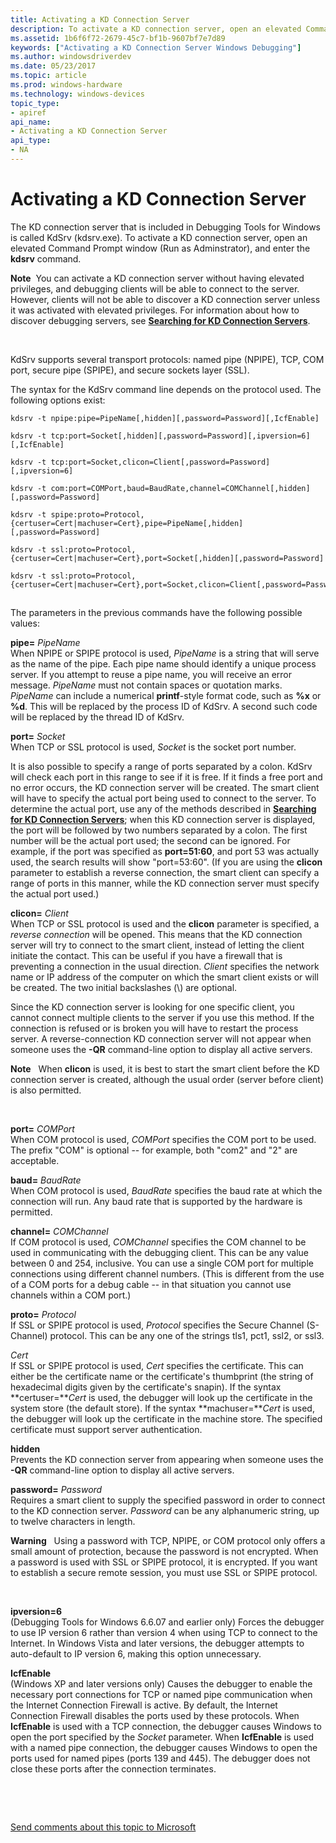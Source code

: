```yaml
---
title: Activating a KD Connection Server
description: To activate a KD connection server, open an elevated Command Prompt window (Run as Adminstrator), and enter the kdsrv command.
ms.assetid: 1b6f6f72-2679-45c7-bf1b-9607bf7e7d89
keywords: ["Activating a KD Connection Server Windows Debugging"]
ms.author: windowsdriverdev
ms.date: 05/23/2017
ms.topic: article
ms.prod: windows-hardware
ms.technology: windows-devices
topic_type:
- apiref
api_name:
- Activating a KD Connection Server
api_type:
- NA
---
```


# Activating a KD Connection Server


The KD connection server that is included in Debugging Tools for Windows is called KdSrv (kdsrv.exe). To activate a KD connection server, open an elevated Command Prompt window (Run as Adminstrator), and enter the **kdsrv** command.

**Note**  You can activate a KD connection server without having elevated privileges, and debugging clients will be able to connect to the server. However, clients will not be able to discover a KD connection server unless it was activated with elevated privileges. For information about how to discover debugging servers, see [**Searching for KD Connection Servers**](searching-for-kd-connection-servers.md).

 

KdSrv supports several transport protocols: named pipe (NPIPE), TCP, COM port, secure pipe (SPIPE), and secure sockets layer (SSL).

The syntax for the KdSrv command line depends on the protocol used. The following options exist:

```
kdsrv -t npipe:pipe=PipeName[,hidden][,password=Password][,IcfEnable] 

kdsrv -t tcp:port=Socket[,hidden][,password=Password][,ipversion=6][,IcfEnable] 

kdsrv -t tcp:port=Socket,clicon=Client[,password=Password][,ipversion=6] 

kdsrv -t com:port=COMPort,baud=BaudRate,channel=COMChannel[,hidden][,password=Password] 

kdsrv -t spipe:proto=Protocol,{certuser=Cert|machuser=Cert},pipe=PipeName[,hidden][,password=Password] 

kdsrv -t ssl:proto=Protocol,{certuser=Cert|machuser=Cert},port=Socket[,hidden][,password=Password] 

kdsrv -t ssl:proto=Protocol,{certuser=Cert|machuser=Cert},port=Socket,clicon=Client[,password=Password] 
```

## <span id="ddk_activating_a_kd_connection_server_dbg"></span><span id="DDK_ACTIVATING_A_KD_CONNECTION_SERVER_DBG"></span>


The parameters in the previous commands have the following possible values:

<span id="________pipe_________PipeName"></span><span id="________pipe_________pipename"></span><span id="________PIPE_________PIPENAME"></span> **pipe=** *PipeName*  
When NPIPE or SPIPE protocol is used, *PipeName* is a string that will serve as the name of the pipe. Each pipe name should identify a unique process server. If you attempt to reuse a pipe name, you will receive an error message. *PipeName* must not contain spaces or quotation marks. *PipeName* can include a numerical **printf**-style format code, such as **%x** or **%d**. This will be replaced by the process ID of KdSrv. A second such code will be replaced by the thread ID of KdSrv.

<span id="________port_________Socket"></span><span id="________port_________socket"></span><span id="________PORT_________SOCKET"></span> **port=** *Socket*  
When TCP or SSL protocol is used, *Socket* is the socket port number.

It is also possible to specify a range of ports separated by a colon. KdSrv will check each port in this range to see if it is free. If it finds a free port and no error occurs, the KD connection server will be created. The smart client will have to specify the actual port being used to connect to the server. To determine the actual port, use any of the methods described in [**Searching for KD Connection Servers**](searching-for-kd-connection-servers.md); when this KD connection server is displayed, the port will be followed by two numbers separated by a colon. The first number will be the actual port used; the second can be ignored. For example, if the port was specified as **port=51:60**, and port 53 was actually used, the search results will show "port=53:60". (If you are using the **clicon** parameter to establish a reverse connection, the smart client can specify a range of ports in this manner, while the KD connection server must specify the actual port used.)

<span id="________clicon_________Client"></span><span id="________clicon_________client"></span><span id="________CLICON_________CLIENT"></span> **clicon=** *Client*  
When TCP or SSL protocol is used and the **clicon** parameter is specified, a *reverse connection* will be opened. This means that the KD connection server will try to connect to the smart client, instead of letting the client initiate the contact. This can be useful if you have a firewall that is preventing a connection in the usual direction. *Client* specifies the network name or IP address of the computer on which the smart client exists or will be created. The two initial backslashes (\\\) are optional.

Since the KD connection server is looking for one specific client, you cannot connect multiple clients to the server if you use this method. If the connection is refused or is broken you will have to restart the process server. A reverse-connection KD connection server will not appear when someone uses the **-QR** command-line option to display all active servers.

**Note**   When **clicon** is used, it is best to start the smart client before the KD connection server is created, although the usual order (server before client) is also permitted.

 

<span id="port_________COMPort"></span><span id="port_________comport"></span><span id="PORT_________COMPORT"></span>**port=** *COMPort*  
When COM protocol is used, *COMPort* specifies the COM port to be used. The prefix "COM" is optional -- for example, both "com2" and "2" are acceptable.

<span id="baud_________BaudRate"></span><span id="baud_________baudrate"></span><span id="BAUD_________BAUDRATE"></span>**baud=** *BaudRate*  
When COM protocol is used, *BaudRate* specifies the baud rate at which the connection will run. Any baud rate that is supported by the hardware is permitted.

<span id="channel_________COMChannel"></span><span id="channel_________comchannel"></span><span id="CHANNEL_________COMCHANNEL"></span>**channel=** *COMChannel*  
If COM protocol is used, *COMChannel* specifies the COM channel to be used in communicating with the debugging client. This can be any value between 0 and 254, inclusive. You can use a single COM port for multiple connections using different channel numbers. (This is different from the use of a COM ports for a debug cable -- in that situation you cannot use channels within a COM port.)

<span id="________proto_________Protocol"></span><span id="________proto_________protocol"></span><span id="________PROTO_________PROTOCOL"></span> **proto=** *Protocol*  
If SSL or SPIPE protocol is used, *Protocol* specifies the Secure Channel (S-Channel) protocol. This can be any one of the strings tls1, pct1, ssl2, or ssl3.

<span id="________Cert"></span><span id="________cert"></span><span id="________CERT"></span> *Cert*  
If SSL or SPIPE protocol is used, *Cert* specifies the certificate. This can either be the certificate name or the certificate's thumbprint (the string of hexadecimal digits given by the certificate's snapin). If the syntax **certuser=***Cert* is used, the debugger will look up the certificate in the system store (the default store). If the syntax **machuser=***Cert* is used, the debugger will look up the certificate in the machine store. The specified certificate must support server authentication.

<span id="________hidden"></span><span id="________HIDDEN"></span> **hidden**  
Prevents the KD connection server from appearing when someone uses the **-QR** command-line option to display all active servers.

<span id="________password_________Password"></span><span id="________password_________password"></span><span id="________PASSWORD_________PASSWORD"></span> **password=** *Password*  
Requires a smart client to supply the specified password in order to connect to the KD connection server. *Password* can be any alphanumeric string, up to twelve characters in length.

**Warning**   Using a password with TCP, NPIPE, or COM protocol only offers a small amount of protection, because the password is not encrypted. When a password is used with SSL or SPIPE protocol, it is encrypted. If you want to establish a secure remote session, you must use SSL or SPIPE protocol.

 

<span id="________ipversion_6"></span><span id="________IPVERSION_6"></span> **ipversion=6**  
(Debugging Tools for Windows 6.6.07 and earlier only) Forces the debugger to use IP version 6 rather than version 4 when using TCP to connect to the Internet. In Windows Vista and later versions, the debugger attempts to auto-default to IP version 6, making this option unnecessary.

<span id="________IcfEnable"></span><span id="________icfenable"></span><span id="________ICFENABLE"></span> **IcfEnable**  
(Windows XP and later versions only) Causes the debugger to enable the necessary port connections for TCP or named pipe communication when the Internet Connection Firewall is active. By default, the Internet Connection Firewall disables the ports used by these protocols. When **IcfEnable** is used with a TCP connection, the debugger causes Windows to open the port specified by the *Socket* parameter. When **IcfEnable** is used with a named pipe connection, the debugger causes Windows to open the ports used for named pipes (ports 139 and 445). The debugger does not close these ports after the connection terminates.

 

 

[Send comments about this topic to Microsoft](mailto:wsddocfb@microsoft.com?subject=Documentation%20feedback%20[debugger\debugger]:%20Activating%20a%20KD%20Connection%20Server%20%20RELEASE:%20%285/15/2017%29&body=%0A%0APRIVACY%20STATEMENT%0A%0AWe%20use%20your%20feedback%20to%20improve%20the%20documentation.%20We%20don't%20use%20your%20email%20address%20for%20any%20other%20purpose,%20and%20we'll%20remove%20your%20email%20address%20from%20our%20system%20after%20the%20issue%20that%20you're%20reporting%20is%20fixed.%20While%20we're%20working%20to%20fix%20this%20issue,%20we%20might%20send%20you%20an%20email%20message%20to%20ask%20for%20more%20info.%20Later,%20we%20might%20also%20send%20you%20an%20email%20message%20to%20let%20you%20know%20that%20we've%20addressed%20your%20feedback.%0A%0AFor%20more%20info%20about%20Microsoft's%20privacy%20policy,%20see%20http://privacy.microsoft.com/default.aspx. "Send comments about this topic to Microsoft")




